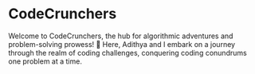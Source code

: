 # CodeCrunchers
Welcome to CodeCrunchers, the hub for algorithmic adventures and problem-solving prowess! 🚀 Here, Adithya and I embark on a journey through the realm of coding challenges, conquering coding conundrums one problem at a time. 
